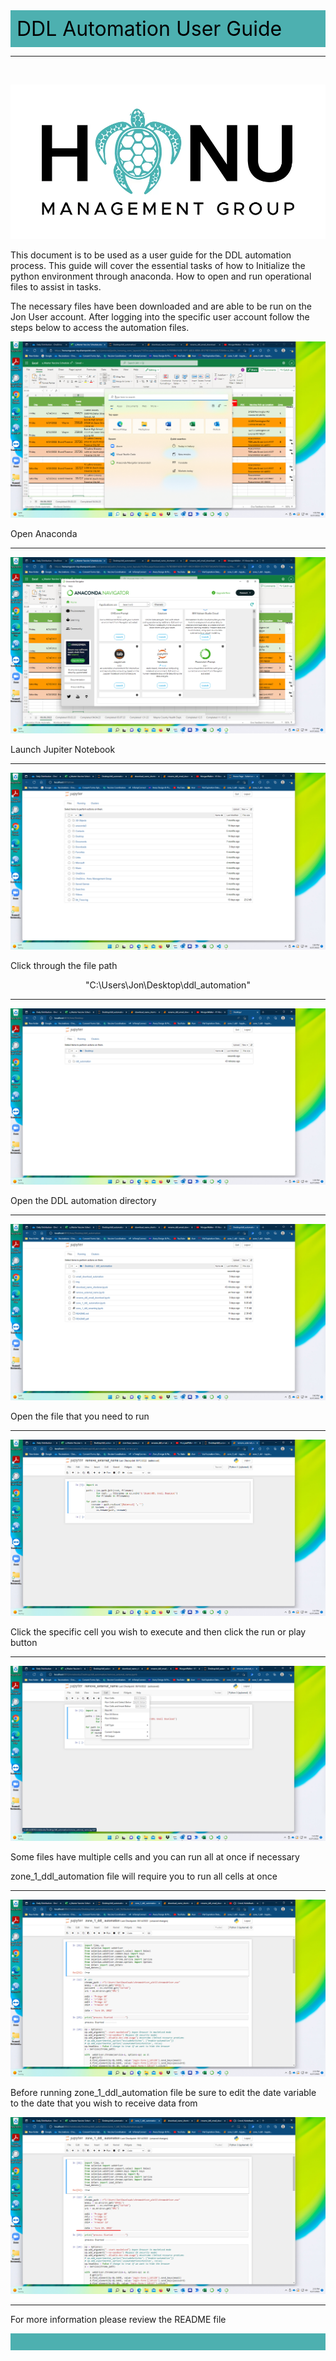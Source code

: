 <!-- # DDL Automation Process -->
<div style="background-color:#4db0b0; color:black; font-size: 32px; padding: 10px;">
DDL Automation User Guide
</div>

---
<br>

![honu logo](img/honumg_logo.jpg)

This document is to be used as a user guide for the DDL automation process. This guide will cover the essential tasks of how to Initialize the python environment through anaconda. How to open and run operational files to assist in tasks.

The necessary files have been downloaded and are able to be run on the Jon User account. After logging into the specific user account follow the steps below to access the automation files.

![](img/UserGuide%20001.png) 

Open Anaconda

---

![](img/UserGuide%20002.png) 

Launch Jupiter Notebook

---

![](img/UserGuide%20003.png) 

Click through the file path

 <div style="text-align:center">
 "C:\Users\Jon\Desktop\ddl_automation"
</div>

---

![](img/UserGuide%20004.png) 

Open the DDL automation directory

---

![](img/UserGuide%20005.png) 

Open the file that you need to run

---

![](img/UserGuide%20006.png) 

Click the specific cell you wish to execute and then click the run or play button

---

![](img/UserGuide%20007.png) 

Some files have multiple cells and you can run all at once if necessary

zone_1_ddl_automation file will require you to run all cells at once

---
 
![](img/UserGuide%20008.png) 

Before running zone_1_ddl_automation file be sure to edit the date variable to the date that you wish to receive data from

![](img/UserGuide%20009.png) 

---

For more information please review the README file

<div style="background-color:#4db0b0; padding: 5px;">
<br>
</div>
